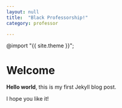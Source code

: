 ```yaml
---
layout: null
title:  "Black Professorship!"
category: professor

---
```

@import "{{ site.theme }}";

# Welcome

**Hello world**, this is my first Jekyll blog post.

I hope you like it!
